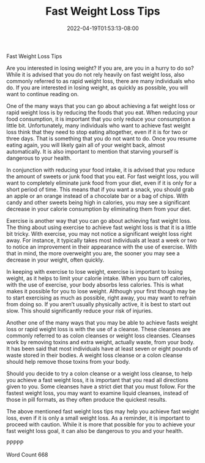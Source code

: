 ﻿---
title: "Fast Weight Loss Tips"
date: 2022-04-19T01:53:13-08:00
description: "TXT Tips for Web Success"
featured_image: "/images/TXT.jpg"
tags: ["TXT"]
---

Fast Weight Loss Tips

Are you interested in losing weight?   If you are, are you in a hurry to do so? While it is advised that you do not rely heavily on fast weight loss, also commonly referred to as rapid weight loss, there are many individuals who do.  If you are interested in losing weight, as quickly as possible, you will want to continue reading on.

One of the many ways that you can go about achieving a fat weight loss or rapid weight loss is by reducing the foods that you eat. When reducing your food consumption, it is important that you only reduce your consumption a little bit.  Unfortunately, many individuals who want to achieve fast weight loss think that they need to stop eating altogether, even if it is for two or three days.  That is something that you do not want to do.  Once you resume eating again, you will likely gain all of your weight back, almost automatically.  It is also important to mention that starving yourself is dangerous to your health.

In conjunction with reducing your food intake, it is advised that you reduce the amount of sweets or junk food that you eat. For fast weight loss, you will want to completely eliminate junk food from your diet, even if it is only for a short period of time. This means that if you want a snack, you should grab an apple or an orange instead of a chocolate bar or a bag of chips. With candy and other sweets being high in calories, you may see a significant decrease in your calorie consumption by eliminating them from your diet.

Exercise is another way that you can go about achieving fast weight loss. The thing about using exercise to achieve fast weight loss is that it is a little bit tricky. With exercise, you may not notice a significant weight loss right away.  For instance, it typically takes most individuals at least a week or two to notice an improvement in their appearance with the use of exercise. With that in mind, the more overweight you are, the sooner you may see a decrease in your weight, often quickly.

In keeping with exercise to lose weight, exercise is important to losing weight, as it helps to limit your calorie intake.  When you burn off calories, with the use of exercise, your body absorbs less calories. This is what makes it possible for you to lose weight.  Although your first though may be to start exercising as much as possible, right away, you may want to refrain from doing so.  If you aren’t usually physically active, it is best to start out slow.  This should significantly reduce your risk of injuries.

Another one of the many ways that you may be able to achieve fasts weight loss or rapid weight loss is with the use of a cleanse.  These cleanses are commonly referred to as colon cleanses or weight loss cleanses.  Cleanses work by removing toxins and extra weight, actually waste, from your body.  It has been said that most individuals have at least seven or eight pounds of waste stored in their bodies.  A weight loss cleanse or a colon cleanse should help remove those toxins from your body.

Should you decide to try a colon cleanse or a weight loss cleanse, to help you achieve a fast weight loss, it is important that you read all directions given to you. Some cleanses have a strict diet that you must follow. For the fastest weight loss, you may want to examine liquid cleanses, instead of those in pill formats, as they often produce the quickest results.

The above mentioned fast weight loss tips may help you achieve fast weight loss, even if it is only a small weight loss. As a reminder, it is important to proceed with caution. While it is more that possible for you to achieve your fast weight loss goal, it can also be dangerous to you and your health.

PPPPP

Word Count 668

